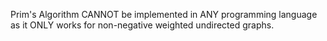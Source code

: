 Prim's Algorithm CANNOT be implemented in ANY programming language as it ONLY works for non-negative weighted undirected graphs.
